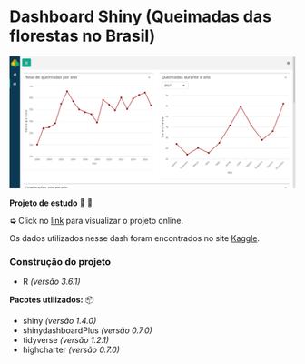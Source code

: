 # Dashboard Shiny (Queimadas das florestas no Brasil)

![Dash](www/img/dash.png)

**Projeto de estudo** :book: :pencil:

**➭** Click no [link](https://valerianiceria.shinyapps.io/queimadasflorestasbrasil/) para visualizar o projeto online.

Os dados utilizados nesse dash foram encontrados no site [Kaggle](https://www.kaggle.com/gustavomodelli/forest-fires-in-brazil).

### Construção do projeto

* R *(versão 3.6.1)*

**Pacotes utilizados:** :package:

* shiny *(versão 1.4.0)*
* shinydashboardPlus *(versão 0.7.0)*
* tidyverse *(versão 1.2.1)*
* highcharter *(versão 0.7.0)*